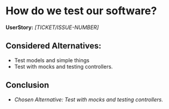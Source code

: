 # How do we test our software?
**UserStory:** *[TICKET/ISSUE-NUMBER]*

## Considered Alternatives:
* Test models and simple things
* Test with mocks and testing controllers.

## Conclusion
* *Chosen Alternative: Test with mocks and testing controllers.*
